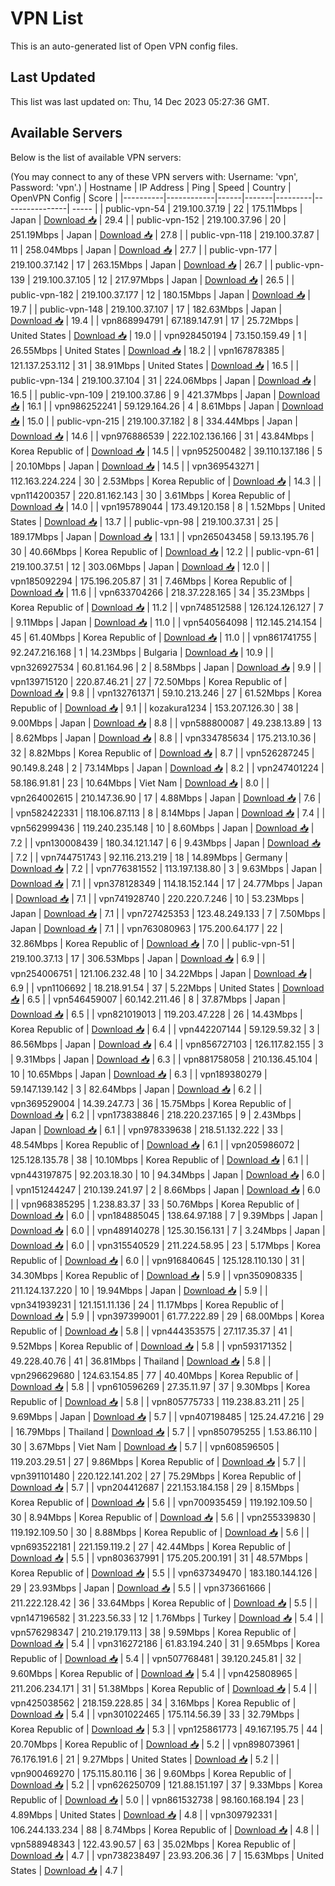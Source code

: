 # VPN List

This is an auto-generated list of Open VPN config files.

## Last Updated

This list was last updated on: Thu, 14 Dec 2023 05:27:36 GMT.

## Available Servers

Below is the list of available VPN servers:

(You may connect to any of these VPN servers with: Username: 'vpn', Password: 'vpn'.)
| Hostname | IP Address | Ping | Speed | Country | OpenVPN Config | Score |
|----------|------------|------|-------|---------|----------------| ----- |
| public-vpn-54 | 219.100.37.19 | 22 | 175.11Mbps | Japan | [Download 📥](./configs/server_0_JP.ovpn) | 29.4 |
| public-vpn-152 | 219.100.37.96 | 20 | 251.19Mbps | Japan | [Download 📥](./configs/server_1_JP.ovpn) | 27.8 |
| public-vpn-118 | 219.100.37.87 | 11 | 258.04Mbps | Japan | [Download 📥](./configs/server_2_JP.ovpn) | 27.7 |
| public-vpn-177 | 219.100.37.142 | 17 | 263.15Mbps | Japan | [Download 📥](./configs/server_3_JP.ovpn) | 26.7 |
| public-vpn-139 | 219.100.37.105 | 12 | 217.97Mbps | Japan | [Download 📥](./configs/server_4_JP.ovpn) | 26.5 |
| public-vpn-182 | 219.100.37.177 | 12 | 180.15Mbps | Japan | [Download 📥](./configs/server_5_JP.ovpn) | 19.7 |
| public-vpn-148 | 219.100.37.107 | 17 | 182.63Mbps | Japan | [Download 📥](./configs/server_6_JP.ovpn) | 19.4 |
| vpn868994791 | 67.189.147.91 | 17 | 25.72Mbps | United States | [Download 📥](./configs/server_7_US.ovpn) | 19.0 |
| vpn928450194 | 73.150.159.49 | 1 | 26.55Mbps | United States | [Download 📥](./configs/server_8_US.ovpn) | 18.2 |
| vpn167878385 | 121.137.253.112 | 31 | 38.91Mbps | United States | [Download 📥](./configs/server_9_US.ovpn) | 16.5 |
| public-vpn-134 | 219.100.37.104 | 31 | 224.06Mbps | Japan | [Download 📥](./configs/server_10_JP.ovpn) | 16.5 |
| public-vpn-109 | 219.100.37.86 | 9 | 421.37Mbps | Japan | [Download 📥](./configs/server_11_JP.ovpn) | 16.1 |
| vpn986252241 | 59.129.164.26 | 4 | 8.61Mbps | Japan | [Download 📥](./configs/server_12_JP.ovpn) | 15.0 |
| public-vpn-215 | 219.100.37.182 | 8 | 334.44Mbps | Japan | [Download 📥](./configs/server_13_JP.ovpn) | 14.6 |
| vpn976886539 | 222.102.136.166 | 31 | 43.84Mbps | Korea Republic of | [Download 📥](./configs/server_14_KR.ovpn) | 14.5 |
| vpn952500482 | 39.110.137.186 | 5 | 20.10Mbps | Japan | [Download 📥](./configs/server_15_JP.ovpn) | 14.5 |
| vpn369543271 | 112.163.224.224 | 30 | 2.53Mbps | Korea Republic of | [Download 📥](./configs/server_16_KR.ovpn) | 14.3 |
| vpn114200357 | 220.81.162.143 | 30 | 3.61Mbps | Korea Republic of | [Download 📥](./configs/server_17_KR.ovpn) | 14.0 |
| vpn195789044 | 173.49.120.158 | 8 | 1.52Mbps | United States | [Download 📥](./configs/server_18_US.ovpn) | 13.7 |
| public-vpn-98 | 219.100.37.31 | 25 | 189.17Mbps | Japan | [Download 📥](./configs/server_19_JP.ovpn) | 13.1 |
| vpn265043458 | 59.13.195.76 | 30 | 40.66Mbps | Korea Republic of | [Download 📥](./configs/server_20_KR.ovpn) | 12.2 |
| public-vpn-61 | 219.100.37.51 | 12 | 303.06Mbps | Japan | [Download 📥](./configs/server_21_JP.ovpn) | 12.0 |
| vpn185092294 | 175.196.205.87 | 31 | 7.46Mbps | Korea Republic of | [Download 📥](./configs/server_22_KR.ovpn) | 11.6 |
| vpn633704266 | 218.37.228.165 | 34 | 35.23Mbps | Korea Republic of | [Download 📥](./configs/server_23_KR.ovpn) | 11.2 |
| vpn748512588 | 126.124.126.127 | 7 | 9.11Mbps | Japan | [Download 📥](./configs/server_24_JP.ovpn) | 11.0 |
| vpn540564098 | 112.145.214.154 | 45 | 61.40Mbps | Korea Republic of | [Download 📥](./configs/server_25_KR.ovpn) | 11.0 |
| vpn861741755 | 92.247.216.168 | 1 | 14.23Mbps | Bulgaria | [Download 📥](./configs/server_26_BG.ovpn) | 10.9 |
| vpn326927534 | 60.81.164.96 | 2 | 8.58Mbps | Japan | [Download 📥](./configs/server_27_JP.ovpn) | 9.9 |
| vpn139715120 | 220.87.46.21 | 27 | 72.50Mbps | Korea Republic of | [Download 📥](./configs/server_28_KR.ovpn) | 9.8 |
| vpn132761371 | 59.10.213.246 | 27 | 61.52Mbps | Korea Republic of | [Download 📥](./configs/server_29_KR.ovpn) | 9.1 |
| kozakura1234 | 153.207.126.30 | 38 | 9.00Mbps | Japan | [Download 📥](./configs/server_30_JP.ovpn) | 8.8 |
| vpn588800087 | 49.238.13.89 | 13 | 8.62Mbps | Japan | [Download 📥](./configs/server_31_JP.ovpn) | 8.8 |
| vpn334785634 | 175.213.10.36 | 32 | 8.82Mbps | Korea Republic of | [Download 📥](./configs/server_32_KR.ovpn) | 8.7 |
| vpn526287245 | 90.149.8.248 | 2 | 73.14Mbps | Japan | [Download 📥](./configs/server_33_JP.ovpn) | 8.2 |
| vpn247401224 | 58.186.91.81 | 23 | 10.64Mbps | Viet Nam | [Download 📥](./configs/server_34_VN.ovpn) | 8.0 |
| vpn264002615 | 210.147.36.90 | 17 | 4.88Mbps | Japan | [Download 📥](./configs/server_35_JP.ovpn) | 7.6 |
| vpn582422331 | 118.106.87.113 | 8 | 8.14Mbps | Japan | [Download 📥](./configs/server_36_JP.ovpn) | 7.4 |
| vpn562999436 | 119.240.235.148 | 10 | 8.60Mbps | Japan | [Download 📥](./configs/server_37_JP.ovpn) | 7.2 |
| vpn130008439 | 180.34.121.147 | 6 | 9.43Mbps | Japan | [Download 📥](./configs/server_38_JP.ovpn) | 7.2 |
| vpn744751743 | 92.116.213.219 | 18 | 14.89Mbps | Germany | [Download 📥](./configs/server_39_DE.ovpn) | 7.2 |
| vpn776381552 | 113.197.138.80 | 3 | 9.63Mbps | Japan | [Download 📥](./configs/server_40_JP.ovpn) | 7.1 |
| vpn378128349 | 114.18.152.144 | 17 | 24.77Mbps | Japan | [Download 📥](./configs/server_41_JP.ovpn) | 7.1 |
| vpn741928740 | 220.220.7.246 | 10 | 53.23Mbps | Japan | [Download 📥](./configs/server_42_JP.ovpn) | 7.1 |
| vpn727425353 | 123.48.249.133 | 7 | 7.50Mbps | Japan | [Download 📥](./configs/server_43_JP.ovpn) | 7.1 |
| vpn763080963 | 175.200.64.177 | 22 | 32.86Mbps | Korea Republic of | [Download 📥](./configs/server_44_KR.ovpn) | 7.0 |
| public-vpn-51 | 219.100.37.13 | 17 | 306.53Mbps | Japan | [Download 📥](./configs/server_45_JP.ovpn) | 6.9 |
| vpn254006751 | 121.106.232.48 | 10 | 34.22Mbps | Japan | [Download 📥](./configs/server_46_JP.ovpn) | 6.9 |
| vpn1106692 | 18.218.91.54 | 37 | 5.22Mbps | United States | [Download 📥](./configs/server_47_US.ovpn) | 6.5 |
| vpn546459007 | 60.142.211.46 | 8 | 37.87Mbps | Japan | [Download 📥](./configs/server_48_JP.ovpn) | 6.5 |
| vpn821019013 | 119.203.47.228 | 26 | 14.43Mbps | Korea Republic of | [Download 📥](./configs/server_49_KR.ovpn) | 6.4 |
| vpn442207144 | 59.129.59.32 | 3 | 86.56Mbps | Japan | [Download 📥](./configs/server_50_JP.ovpn) | 6.4 |
| vpn856727103 | 126.117.82.155 | 3 | 9.31Mbps | Japan | [Download 📥](./configs/server_51_JP.ovpn) | 6.3 |
| vpn881758058 | 210.136.45.104 | 10 | 10.65Mbps | Japan | [Download 📥](./configs/server_52_JP.ovpn) | 6.3 |
| vpn189380279 | 59.147.139.142 | 3 | 82.64Mbps | Japan | [Download 📥](./configs/server_53_JP.ovpn) | 6.2 |
| vpn369529004 | 14.39.247.73 | 36 | 15.75Mbps | Korea Republic of | [Download 📥](./configs/server_54_KR.ovpn) | 6.2 |
| vpn173838846 | 218.220.237.165 | 9 | 2.43Mbps | Japan | [Download 📥](./configs/server_55_JP.ovpn) | 6.1 |
| vpn978339638 | 218.51.132.222 | 33 | 48.54Mbps | Korea Republic of | [Download 📥](./configs/server_56_KR.ovpn) | 6.1 |
| vpn205986072 | 125.128.135.78 | 38 | 10.10Mbps | Korea Republic of | [Download 📥](./configs/server_57_KR.ovpn) | 6.1 |
| vpn443197875 | 92.203.18.30 | 10 | 94.34Mbps | Japan | [Download 📥](./configs/server_58_JP.ovpn) | 6.0 |
| vpn151244247 | 210.139.241.97 | 2 | 8.66Mbps | Japan | [Download 📥](./configs/server_59_JP.ovpn) | 6.0 |
| vpn968385295 | 1.238.83.37 | 33 | 50.76Mbps | Korea Republic of | [Download 📥](./configs/server_60_KR.ovpn) | 6.0 |
| vpn184885045 | 138.64.97.188 | 7 | 9.39Mbps | Japan | [Download 📥](./configs/server_61_JP.ovpn) | 6.0 |
| vpn489140278 | 125.30.156.131 | 7 | 3.24Mbps | Japan | [Download 📥](./configs/server_62_JP.ovpn) | 6.0 |
| vpn315540529 | 211.224.58.95 | 23 | 5.17Mbps | Korea Republic of | [Download 📥](./configs/server_63_KR.ovpn) | 6.0 |
| vpn916840645 | 125.128.110.130 | 31 | 34.30Mbps | Korea Republic of | [Download 📥](./configs/server_64_KR.ovpn) | 5.9 |
| vpn350908335 | 211.124.137.220 | 10 | 19.94Mbps | Japan | [Download 📥](./configs/server_65_JP.ovpn) | 5.9 |
| vpn341939231 | 121.151.11.136 | 24 | 11.17Mbps | Korea Republic of | [Download 📥](./configs/server_66_KR.ovpn) | 5.9 |
| vpn397399001 | 61.77.222.89 | 29 | 68.00Mbps | Korea Republic of | [Download 📥](./configs/server_67_KR.ovpn) | 5.8 |
| vpn444353575 | 27.117.35.37 | 41 | 9.52Mbps | Korea Republic of | [Download 📥](./configs/server_68_KR.ovpn) | 5.8 |
| vpn593171352 | 49.228.40.76 | 41 | 36.81Mbps | Thailand | [Download 📥](./configs/server_69_TH.ovpn) | 5.8 |
| vpn296629680 | 124.63.154.85 | 77 | 40.40Mbps | Korea Republic of | [Download 📥](./configs/server_70_KR.ovpn) | 5.8 |
| vpn610596269 | 27.35.11.97 | 37 | 9.30Mbps | Korea Republic of | [Download 📥](./configs/server_71_KR.ovpn) | 5.8 |
| vpn805775733 | 119.238.83.211 | 25 | 9.69Mbps | Japan | [Download 📥](./configs/server_72_JP.ovpn) | 5.7 |
| vpn407198485 | 125.24.47.216 | 29 | 16.79Mbps | Thailand | [Download 📥](./configs/server_73_TH.ovpn) | 5.7 |
| vpn850795255 | 1.53.86.110 | 30 | 3.67Mbps | Viet Nam | [Download 📥](./configs/server_74_VN.ovpn) | 5.7 |
| vpn608596505 | 119.203.29.51 | 27 | 9.86Mbps | Korea Republic of | [Download 📥](./configs/server_75_KR.ovpn) | 5.7 |
| vpn391101480 | 220.122.141.202 | 27 | 75.29Mbps | Korea Republic of | [Download 📥](./configs/server_76_KR.ovpn) | 5.7 |
| vpn204412687 | 221.153.184.158 | 29 | 8.15Mbps | Korea Republic of | [Download 📥](./configs/server_77_KR.ovpn) | 5.6 |
| vpn700935459 | 119.192.109.50 | 30 | 8.94Mbps | Korea Republic of | [Download 📥](./configs/server_78_KR.ovpn) | 5.6 |
| vpn255339830 | 119.192.109.50 | 30 | 8.88Mbps | Korea Republic of | [Download 📥](./configs/server_79_KR.ovpn) | 5.6 |
| vpn693522181 | 221.159.119.2 | 27 | 42.44Mbps | Korea Republic of | [Download 📥](./configs/server_80_KR.ovpn) | 5.5 |
| vpn803637991 | 175.205.200.191 | 31 | 48.57Mbps | Korea Republic of | [Download 📥](./configs/server_81_KR.ovpn) | 5.5 |
| vpn637349470 | 183.180.144.126 | 29 | 23.93Mbps | Japan | [Download 📥](./configs/server_82_JP.ovpn) | 5.5 |
| vpn373661666 | 211.222.128.42 | 36 | 33.64Mbps | Korea Republic of | [Download 📥](./configs/server_83_KR.ovpn) | 5.5 |
| vpn147196582 | 31.223.56.33 | 12 | 1.76Mbps | Turkey | [Download 📥](./configs/server_84_TR.ovpn) | 5.4 |
| vpn576298347 | 210.219.179.113 | 38 | 9.59Mbps | Korea Republic of | [Download 📥](./configs/server_85_KR.ovpn) | 5.4 |
| vpn316272186 | 61.83.194.240 | 31 | 9.65Mbps | Korea Republic of | [Download 📥](./configs/server_86_KR.ovpn) | 5.4 |
| vpn507768481 | 39.120.245.81 | 32 | 9.60Mbps | Korea Republic of | [Download 📥](./configs/server_87_KR.ovpn) | 5.4 |
| vpn425808965 | 211.206.234.171 | 31 | 51.38Mbps | Korea Republic of | [Download 📥](./configs/server_88_KR.ovpn) | 5.4 |
| vpn425038562 | 218.159.228.85 | 34 | 3.16Mbps | Korea Republic of | [Download 📥](./configs/server_89_KR.ovpn) | 5.4 |
| vpn301022465 | 175.114.56.39 | 33 | 32.79Mbps | Korea Republic of | [Download 📥](./configs/server_90_KR.ovpn) | 5.3 |
| vpn125861773 | 49.167.195.75 | 44 | 20.70Mbps | Korea Republic of | [Download 📥](./configs/server_91_KR.ovpn) | 5.2 |
| vpn898073961 | 76.176.191.6 | 21 | 9.27Mbps | United States | [Download 📥](./configs/server_92_US.ovpn) | 5.2 |
| vpn900469270 | 175.115.80.116 | 36 | 9.60Mbps | Korea Republic of | [Download 📥](./configs/server_93_KR.ovpn) | 5.2 |
| vpn626250709 | 121.88.151.197 | 37 | 9.33Mbps | Korea Republic of | [Download 📥](./configs/server_94_KR.ovpn) | 5.0 |
| vpn861532738 | 98.160.168.194 | 23 | 4.89Mbps | United States | [Download 📥](./configs/server_95_US.ovpn) | 4.8 |
| vpn309792331 | 106.244.133.234 | 88 | 8.74Mbps | Korea Republic of | [Download 📥](./configs/server_96_KR.ovpn) | 4.8 |
| vpn588948343 | 122.43.90.57 | 63 | 35.02Mbps | Korea Republic of | [Download 📥](./configs/server_97_KR.ovpn) | 4.7 |
| vpn738238497 | 23.93.206.36 | 7 | 15.63Mbps | United States | [Download 📥](./configs/server_98_US.ovpn) | 4.7 |
